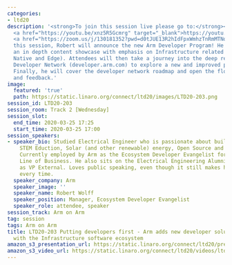 ```yaml
---
categories:
- ltd20
description: '<strong>To join this session live please go to:</strong><br><ul><li>YouTube:
  <a href="https://youtu.be/xnz5R5Gcmrg" target="_blank">https://youtu.be/xnz5R5Gcmrg</a></li><li>Zoom:
  <a href="https://zoom.us/j/130181352?pwd=d0tJUE13R2hIdFpxWmhzTnRmMTNoUT09" target="_blank">https://zoom.us/j/130181352?pwd=d0tJUE13R2hIdFpxWmhzTnRmMTNoUT09</a></li></ul><strong>Description:&nbsp;</strong><br>In
  this session, Robert will announce the new Arm Developer Program! He will provide
  an in depth content showcase with emphasis on Infrastructure related solutions (Cloud
  Native and Edge). Attendees will then take a journey into the deep reaches of the
  Developer Network (developer.arm.com) to explore a new and improved pool of resources.
  Finally, he will cover the developer network roadmap and open the floor for questions
  and feedback.'
image:
  featured: 'true'
  path: https://static.linaro.org/connect/ltd20/images/LTD20-203.png
session_id: LTD20-203
session_room: Track 2 [Wednesday]
session_slot:
  end_time: 2020-03-25 17:25
  start_time: 2020-03-25 17:00
session_speakers:
- speaker_bio: Studied Electrical Engineer who is passionate about building communities,
    STEM Eduction, Solar (and other renewable) energy, Open Source and blockchain.
    Currently employed by Arm as the Ecosystem Developer Evangelist for the Infrastructure
    Line of Business. He also sits on the Electrical Engineering Alumni Board of Directors
    as VP External. Loves public speaking, even though it still makes him nervous..
    every time.
  speaker_company: Arm
  speaker_image: ''
  speaker_name: Robert Wolff
  speaker_position: Manager, Ecosystem Developer Evangelist
  speaker_role: attendee, speaker
session_track: Arm on Arm
tag: session
tags: Arm on Arm
title: LTD20-203 Putting developers first - Arm adds new developer solutions beginning
  with the Infrastructure software ecosystem
amazon_s3_presentation_url: https://static.linaro.org/connect/ltd20/presentations/LTD20-203-0.pdf
amazon_s3_video_url: https://static.linaro.org/connect/ltd20/videos/ltd20-203.mp4
---
```

